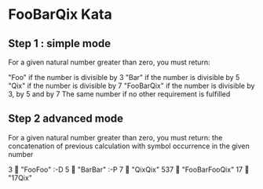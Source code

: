 # FooBarQix Kata

## Step 1 : simple mode

For a given natural number greater than zero, you must return:

"Foo" if the number is divisible by 3
"Bar" if the number is divisible by 5
"Qix" if the number is divisible by 7
"FooBarQix" if the number is divisible by 3, by 5 and by 7
The same number if no other requirement is fulfilled

## Step 2 advanced mode

For a given natural number greater than zero, you must return: the concatenation of previous calculation with symbol occurrence in the given number

3  "FooFoo" :-D
5  "BarBar" :-P
7  "QixQix"
537  "FooBarFooQix"
17  "17Qix"
